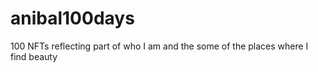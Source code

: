 # anibal100days
100 NFTs reflecting part of who I am and the some of the places where I find beauty
